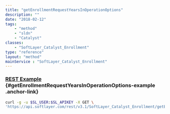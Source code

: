 ```yaml
---
title: "getEnrollmentRequestYearsInOperationOptions"
description: ""
date: "2018-02-12"
tags:
    - "method"
    - "sldn"
    - "Catalyst"
classes:
    - "SoftLayer_Catalyst_Enrollment"
type: "reference"
layout: "method"
mainService : "SoftLayer_Catalyst_Enrollment"
---
```


### [REST Example](#getEnrollmentRequestYearsInOperationOptions-example) <a href="/article/rest/"><i class="fas fa-question"></i></a> {#getEnrollmentRequestYearsInOperationOptions-example .anchor-link} 
```bash
curl -g -u $SL_USER:$SL_APIKEY -X GET \
'https://api.softlayer.com/rest/v3.1/SoftLayer_Catalyst_Enrollment/getEnrollmentRequestYearsInOperationOptions'
```
